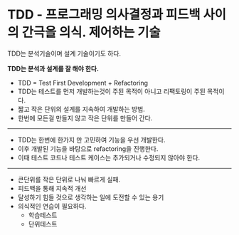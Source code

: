 # TDD - 프로그래밍 의사결정과 피드백 사이의 간극을 의식. 제어하는 기술
TDD는 분석기술이며 설계 기술이기도 하다.  

**TDD는 분석과 설계를 잘 해야 한다.**
* TDD = Test First Development + Refactoring
* TDD는 테스트를 먼저 개발하는것이 주된 목적이 아니고 리팩토링이 주된 목적이다.
* 짧고 작은 단위의 설계를 지속하여 개발하는 방법.
* 한번에 모든걸 만들지 않고 작은 단위를 만들어 간다.
---
* TDD는 한번에 한가지 만 고민하여 기능을 우선 개발한다.
* 이후 개발된 기능을 바탕으로 refactoring을 진행한다.
* 이때 테스트 코드나 테스트 케이스는 추가되거나 수정되지 않아야 한다.
---
* 큰단위를 작은 단위로 나눠 빠르게 실패.
* 피드백을 통해 지속적 개선
* 달성하기 힘들 것으로 생각하는 일에 도전할 수 있는 용기
* 의식적인 연습이 필요하다.
  * 학습테스트 
  * 단위테스트